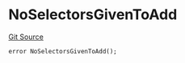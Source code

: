 # NoSelectorsGivenToAdd
[Git Source](https://github.com/thrackle-io/tron/blob/02db7a0f302d98149458dfe5cd5a62ffb6f478a7/src/protocol/economic/ruleProcessor/RuleProcessorDiamondLib.sol)


```solidity
error NoSelectorsGivenToAdd();
```


